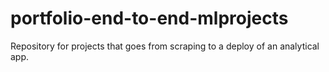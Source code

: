 # portfolio-end-to-end-mlprojects
Repository for projects that goes from scraping to a deploy of an analytical app.
